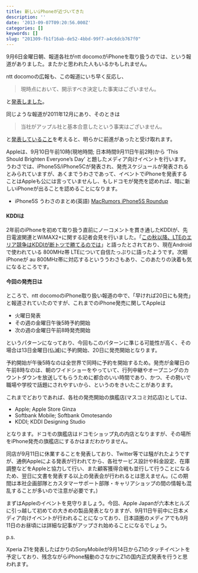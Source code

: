 ```yaml
---
title: 新しいiPhoneが近づいてきた
description: ''
date: '2013-09-07T09:20:56.000Z'
categories: []
keywords: []
slug: "201309-fb1f16ab-de52-4bbd-99f7-a4c6dcb767f0"
---
```

9月6日金曜日朝、報道各社がntt docomoがiPhoneを取り扱うのでは、という報道がありました。またかと思われた人もいるかもしれません。

ntt docomoの広報も、この報道にいち早く反応し、

> 現時点において、開示すべき決定した事実はございません。

と[発表しました](http://www.nttdocomo.co.jp/info/notice/page/130906_00_m.html)。

同じような報道が2011年12月にあり、そのときは

> 当社がアップル社と基本合意したという事実はございません。

と[発表していること](http://www.nttdocomo.co.jp/info/notice/page/111201_00_m.html)を考えると、明らかに前進があったと受け取れます。

Appleは、9月10日午前10時(現地時間; 日本時間9月11日午前2時)から ‘This Should Brighten Everyone’s Day’ と題したメディア向けイベントを行います。うわさでは、iPhone5S/iPhone5Cが発表され、発売スケジュールが発表されるとみられていますが、あくまでうわさであって、イベントでiPhoneを発表することはAppleも公には言っていませんし、もしドコモが発売を認めれば、暗に新しいiPhoneが出ることを認めることになります。

*   iPhone5S うわさのまとめ(英語) [MacRumors iPhone5S Roundup](http://www.macrumors.com/roundup/iphone-5s/)

#### KDDIは

2年前のiPhoneを初めて取り扱う直前にノーコメントを貫き通したKDDIが、先日電波関連とWiMAX2+に関する記者会見を行いました。「[この秋以降、LTEのエリア競争はKDDIが断トツで勝てるのでは](http://www.itmedia.co.jp/news/articles/1309/02/news116.html)」と語ったとされており、現在Androidで使われている 800MHz帯 LTEについて自信たっぷりに語ったようです。次期iPhoneが au 800MHz帯に対応するといううわさもあり、このあたりの決着も気になるところです。

#### 今回の発売日は

ところで、ntt docomoのiPhone取り扱い報道の中で、「早ければ20日にも発売」と報道されていたのですが、これまでのiPhone発売に関してAppleは

*   火曜日発表
*   その週の金曜日午後5時予約開始
*   次の週の金曜日午前8時発売開始

というパターンになっており、今回もこのパターンに準じる可能性が高く、その場合は13日金曜日(仏滅)に予約開始、20日に発売開始となります。

予約開始が午後5時なのは全世界で同時に予約を開始するため。発売が金曜日の午前8時なのは、朝のワイドショーをやっていて、行列中継やオープニングのカウントダウンを放送してもらうために都合のいい時間であり、かつ、その勢いで職場や学校で話題にされやすいから、というのをきいたことがあります。

これまでどおりであれば、各社の発売開始の旗艦店(マスコミ対応店)としては、

*   Apple; Apple Store Ginza
*   Softbank Mobile; Softbank Omotesando
*   KDDI; KDDI Designing Studio

となります。ドコモの旗艦店はドコモショップ丸の内店となりますが、その場所をiPhone発売の旗艦店にするかはまだわかりません。

同店が9月11日に休業することを発表しており、Twitter等では騒がれたようですが、通例Appleによる発表が行われてから、各社サービス設計や料金設定、在庫調整などをAppleと協力して行い、また顧客獲得合戦も並行して行うことになるため、翌日に文書を発表する以上の発表会が行われるとは思えません。(この期間は本社企画部隊とカスタマーサポート部隊・キャリアショップの間の情報も混乱することが多いので注意が必要です。)

まずはAppleのイベントを見守りましょう。今回、Apple Japanが六本木ヒルズに引っ越して初めての大きめの製品発表となりますが、9月11日午前中に日本メディア向けイベントが行われることになっており、日本語圏のメディアでも9月11日のお昼頃には詳細な記事がアップされ始めることになるでしょう。

p.s.  
  
Xperia Z1を発表したばかりのSonyMobileが9月14日からZ1のタッチイベントを予定しており、残念ながらiPhone騒動のさなかにZ1の国内正式発表を行うと思われます。